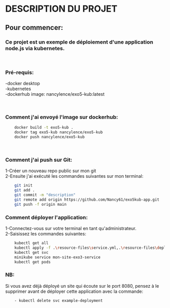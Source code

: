 # **DESCRIPTION DU PROJET**
## **Pour commencer:**
### <p>Ce projet est un exemple de déploiement d'une application node.js via kubernetes.<br></p>

<p><br></p>

### **Pré-requis:**
<p>-docker desktop<br>
-kubernetes<br>
-dockerhub image: nancylence/exo5-kub:latest<br></p>

<p><br></p>

### **Comment j'ai envoyé l'image sur dockerhub:**
```bash
    docker build -t exo5-kub . 
    docker tag exo5-kub nancylence/exo5-kub
    docker push nancylence/exo5-kub
```
<p><br></p>

### **Comment j'ai push sur Git:**
<p>1-Créer un nouveau repo public sur mon git<br>
2-Ensuite j'ai exécuté les commandes suivantes sur mon terminal:</p>

```bash
    git init
    git add .
    git commit -m "description"
    git remote add origin https://github.com/Nancy61/exo5kub-app.git
    git push -f origin main 
```

### **Comment déployer l'application:**
<p>1-Connectez-vous sur votre terminal en tant qu'administrateur.<br>
2-Saisissez les commandes suivantes:</p>

```bash
    kubectl get all 
    kubectl apply -f .\resource-files\service.yml,.\resource-files\deployment.yml
    kubectl get svc
    minikube service mon-site-exo3-service
    kubectl get pods
```

### **NB:**
Si vous avez déjà déployé un site qui écoute sur le port 8080, pensez à le supprimer avant de déployer cette application avec la commande:

```bash
    - kubectl delete svc example-deployment
```